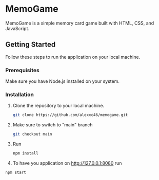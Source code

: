 # MemoGame

MemoGame is a simple memory card game built with HTML, CSS, and JavaScript.

## Getting Started

Follow these steps to run the application on your local machine.

### Prerequisites

Make sure you have Node.js installed on your system.

### Installation

1. Clone the repository to your local machine.

   ```bash
   git clone https://github.com/alexxc46/memogame.git
2. Make sure to switch to "main" branch
   ```bash
   git checkout main
3. Run
   ```bash
   npm install
4. To have you application on http://127.0.0.1:8080 run
  ```bash
  npm start
